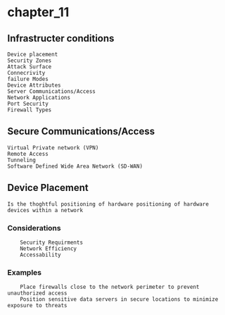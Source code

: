# chapter_11

## Infrastructer conditions
    Device placement
    Security Zones
    Attack Surface
    Connecrivity
    failure Modes
    Device Attributes
    Server Communications/Access
    Network Applications
    Port Security
    Firewall Types
## Secure Communications/Access
    Virtual Private network (VPN)
    Remote Access
    Tunneling
    Software Defined Wide Area Network (SD-WAN)

## Device Placement
    Is the thoghtful positioning of hardware positioning of hardware devices within a network
### Considerations
        Security Requirments
        Network Efficiency
        Accessability
### Examples
        Place firewalls close to the network perimeter to prevent unauthorized access
        Position sensitive data servers in secure locations to minimize exposure to threats
